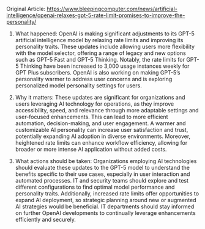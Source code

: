 Original Article: https://www.bleepingcomputer.com/news/artificial-intelligence/openai-relaxes-gpt-5-rate-limit-promises-to-improve-the-personality/

1) What happened: OpenAI is making significant adjustments to its GPT-5 artificial intelligence model by relaxing rate limits and improving its personality traits. These updates include allowing users more flexibility with the model selector, offering a range of legacy and new options such as GPT-5 Fast and GPT-5 Thinking. Notably, the rate limits for GPT-5 Thinking have been increased to 3,000 usage instances weekly for GPT Plus subscribers. OpenAI is also working on making GPT-5’s personality warmer to address user concerns and is exploring personalized model personality settings for users.

2) Why it matters: These updates are significant for organizations and users leveraging AI technology for operations, as they improve accessibility, speed, and relevance through more adaptable settings and user-focused enhancements. This can lead to more efficient automation, decision-making, and user engagement. A warmer and customizable AI personality can increase user satisfaction and trust, potentially expanding AI adoption in diverse environments. Moreover, heightened rate limits can enhance workflow efficiency, allowing for broader or more intense AI application without added costs.

3) What actions should be taken: Organizations employing AI technologies should evaluate these updates to the GPT-5 model to understand the benefits specific to their use cases, especially in user interaction and automated processes. IT and security teams should explore and test different configurations to find optimal model performance and personality traits. Additionally, increased rate limits offer opportunities to expand AI deployment, so strategic planning around new or augmented AI strategies would be beneficial. IT departments should stay informed on further OpenAI developments to continually leverage enhancements efficiently and securely.